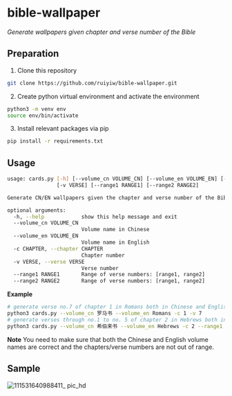 # bible-wallpaper
_Generate wallpapers given chapter and verse number of the Bible_


## Preparation
1. Clone this repository
```bash
git clone https://github.com/ruiyiw/bible-wallpaper.git
```

2. Create python virtual environment and activate the environment
```bash
python3 -m venv env
source env/bin/activate
```

3. Install relevant packages via pip
```bash
pip install -r requirements.txt
```

## Usage
```bash
usage: cards.py [-h] [--volume_cn VOLUME_CN] [--volume_en VOLUME_EN] [-c CHAPTER]
                [-v VERSE] [--range1 RANGE1] [--range2 RANGE2]

Generate CN/EN wallpapers given the chapter and verse number of the Bible.

optional arguments:
  -h, --help            show this help message and exit
  --volume_cn VOLUME_CN
                        Volume name in Chinese
  --volume_en VOLUME_EN
                        Volume name in English
  -c CHAPTER, --chapter CHAPTER
                        Chapter number
  -v VERSE, --verse VERSE
                        Verse number
  --range1 RANGE1       Range of verse numbers: [range1, range2]
  --range2 RANGE2       Range of verse numbers: [range1, range2]
```
**Example**
```bash
# generate verse no.7 of chapter 1 in Romans both in Chinese and English
python3 cards.py --volume_cn 罗马书 --volume_en Romans -c 1 -v 7
# generate verses through no.1 to no. 5 of chapter 2 in Hebrews both in Chinese and English
python3 cards.py --volume_cn 希伯来书 --volume_en Hebrews -c 2 --range1 1 --range2 5 
```

**Note**
You need to make sure that both the Chinese and English volume names are correct and the chapters/verse numbers are not out of range.

## Sample
![111531640988411_ pic_hd](https://user-images.githubusercontent.com/76935534/147840597-143608ce-e4e3-4080-9208-59472a182ff6.jpg)
